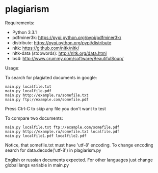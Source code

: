 plagiarism
==========

Requirements:
* Python 3.3.1
* pdfminer3k: https://pypi.python.org/pypi/pdfminer3k/
* distribute: https://pypi.python.org/pypi/distribute
* nltk: https://github.com/nltk/nltk/
* nltk-data (stopwords): http://nltk.org/data.html
* bs4: http://www.crummy.com/software/BeautifulSoup/

Usage:

To search for plagiated documents in google:

    main.py localfile.txt
    main.py localfile.pdf
    main.py http://example.ru/somefile.txt
    main.py ftp://example.com/somefile.pdf
    
Press Ctrl-C to skip any file you don't want to test

To compare two documents:

    main.py localfile.txt ftp://example.com/somefile.pdf
    main.py http://example.ru/somefile.txt localfile.pdf
    main.py localfile1.pdf localfile2.pdf

Notice, that somefile.txt must have 'utf-8' encoding.
To change encoding search for data.decode('utf-8') in plagiarism.py

English or russian documents expected. For other languages just change global langs variable in main.py
